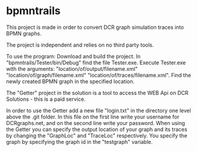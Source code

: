# bpmntrails

This project is made in order to convert DCR graph simulation traces into BPMN graphs.

The project is independent and relies on no third party tools.

To use the program:
Download and build the project.
In "bpmntrails/Tester/bin/Debug" find the file Tester.exe.
Execute Tester.exe with the arguments: "location/of/output/filename.xml" "location/of/graph/filename.xml" "location/of/traces/filename.xml".
Find the newly created BPMN graph in the specified location.

The "Getter" project in the solution is a tool to access the WEB Api on DCR Solutions - this is a paid service.

In order to use the Getter add a new file "login.txt" in the directory one level above the .git folder.
In this file on the first line write your username for DCRgraphs.net, and on the second line write your password.
When using the Getter you can specify the output location of your graph and its traces by changing the "GraphLoc" and "TraceLoc" respectively.
You specify the graph by specifying the graph id in the "testgraph" variable.
